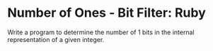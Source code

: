 Number of Ones - Bit Filter: Ruby
======================================================

Write a program to determine the number of 1 bits in the internal representation
of a given integer.